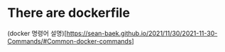 # There are dockerfile
(docker 명령어 설명)[https://sean-baek.github.io/2021/11/30/2021-11-30-Commands/#Common-docker-commands]